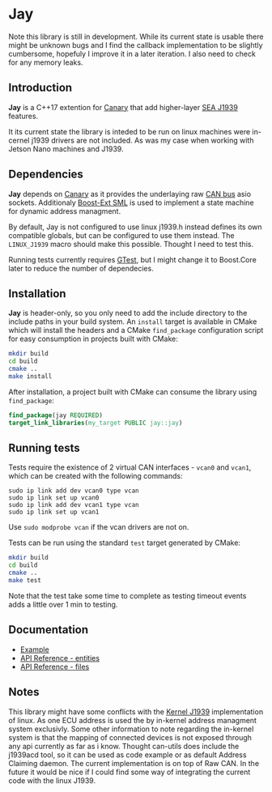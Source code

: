 # Jay

Note this library is still in development. While its current state is usable there might be unknown bugs and I find the callback implementation to be slightly cumbersome, hopefuly I improve it in a later iteration. I also need to check for any memory leaks.

## Introduction

**Jay** is a C++17 extention for [Canary](https://github.com/djarek/canary) that add
higher-layer [SEA J1939](https://en.wikipedia.org/wiki/SAE_J1939) features.

It its current state the library is inteded to be run on linux machines were in-cernel j1939 drivers are not included.
As was my case when working with Jetson Nano machines and J1939.

## Dependencies

**Jay** depends on [Canary](https://github.com/djarek/canary) as it provides the underlaying raw
[CAN bus](https://en.wikipedia.org/wiki/CAN_bus) asio sockets. Additionaly [Boost-Ext SML](https://github.com/boost-ext/sml)
is used to implement a state machine for dynamic address managment.

By default, Jay is not configured to use linux j1939.h instead defines its own compatible globals, 
but can be configured to use them instead. The `LINUX_J1939` macro should make this possible. 
Thought I need to test this.

Running tests currently requires [GTest](https://github.com/google/googletest), 
but I might change it to Boost.Core later to reduce the number of dependecies.

## Installation
**Jay** is header-only, so you only need to add the include directory to the
include paths in your build system. An `install` target is available in CMake
which will install the headers and a CMake `find_package` configuration script
for easy consumption in projects built with CMake:

```bash
mkdir build
cd build
cmake ..
make install
```

After installation, a project built with CMake can consume the library using
`find_package`:

```cmake
find_package(jay REQUIRED)
target_link_libraries(my_target PUBLIC jay::jay)
```

## Running tests
Tests require the existence of 2 virtual CAN interfaces - `vcan0` and `vcan1`,
which can be created with the following commands:

```
sudo ip link add dev vcan0 type vcan
sudo ip link set up vcan0
sudo ip link add dev vcan1 type vcan
sudo ip link set up vcan1
```
Use `sudo modprobe vcan` if the vcan drivers are not on.

Tests can be run using the standard `test` target generated by CMake:
```bash
mkdir build
cd build
cmake ..
make test
```

Note that the test take some time to complete as testing timeout events adds a little over 1 min to testing.

## Documentation
- [Example](examples/main.cpp)
- [API Reference - entities](doc/generated/standardese_entities.md)
- [API Reference - files](doc/generated/standardese_files.md)

## Notes

This library might have some conflicts with the [Kernel J1939](https://www.kernel.org/doc/html/latest/networking/j1939.html)
implementation of linux. As one ECU address is used the by in-kernel address managment system exclusivly. Some other information to note regarding the in-kernel system is that the mapping of connected devices is not exposed through any api currently as far as i know.
Thought can-utils does include the j1939acd tool, so it can be used as code example or as default Address Claiming daemon.
The current implementation is on top of Raw CAN. In the future it would be nice if I could find some way of integrating the current
code with the linux J1939.